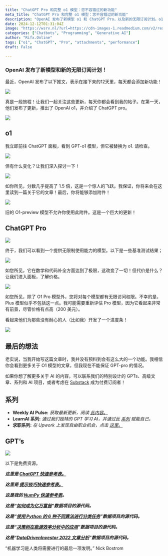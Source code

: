 ```yaml
---
title: "ChatGPT Pro 和完整 o1 模型：您不容错过的新功能"
meta_title: "ChatGPT Pro 和完整 o1 模型：您不容错过的新功能"
description: "OpenAI 发布了新模型 o1 和 ChatGPT Pro，以及新的无限订阅计划。o1 模型的性能提升了 1.5 倍，并支持附件功能。ChatGPT Pro 提供无限访问权限，尤其在数学和代码补全方面表现出色，但价格为 200 美元。此外，OpenAI 将在接下来的 12 天内每天推出新功能。"
date: 2024-12-12T01:31:04Z
image: "https://wsrv.nl/?url=https://cdn-images-1.readmedium.com/v2/resize:fit:800/1*4OfkqLyhVOSCACIu37BSKg.jpeg"
categories: ["Chatbots", "Programming", "Generative AI"]
author: "Rifx.Online"
tags: ["o1", "ChatGPT", "Pro", "attachments", "performance"]
draft: False

---
```




### OpenAI 发布了新模型和新的无限订阅计划！



最近，OpenAI 发布了以下推文，表示在接下来的12天里，每天都会添加新功能！

![](https://wsrv.nl/?url=https://cdn-images-1.readmedium.com/v2/resize:fit:800/1*6nZpnvQnxL1E-WwtnRJL7w.png)

真是一段旅程！让我们一起关注这些更新，每天你都会看到我的帖子。在第一天，他们发布了更新，推出了 OpenAI o1，并介绍了 ChatGPT pro。

![](https://wsrv.nl/?url=https://cdn-images-1.readmedium.com/v2/resize:fit:800/1*JdZWmcohwpyDxm0-WVQhPg.png)

## o1

我立即前往 ChatGPT 面板，看到 GPT\-o1 模型，但它被替换为 o1\. 请检查。

![](https://wsrv.nl/?url=https://cdn-images-1.readmedium.com/v2/resize:fit:800/1*EjNhWaVI9KlcQi5cNkfW4g.png)

但有什么变化？让我们深入探讨一下！

![](https://wsrv.nl/?url=https://cdn-images-1.readmedium.com/v2/resize:fit:800/1*aKqjT815kdB7xcxUaf413g.png)

如你所见，分数几乎提高了 1.5 倍，这是一个惊人的飞跃。我保证，你将来会在这里读到一篇关于它的文章！最后，你将能够添加附件！

![](https://wsrv.nl/?url=https://cdn-images-1.readmedium.com/v2/resize:fit:800/1*76pq8sNF5d2LCxscEXA5kA.png)

旧的 O1\-preview 模型不允许你使用此附件。这是一个巨大的更新！

## ChatGPT Pro

![](https://wsrv.nl/?url=https://cdn-images-1.readmedium.com/v2/resize:fit:800/1*kDiYnVyeXhovEr4G9V1phQ.png)

终于，我们可以看到一个提供无限制使用能力的模型。以下是一些基准测试结果；

![](https://wsrv.nl/?url=https://cdn-images-1.readmedium.com/v2/resize:fit:800/1*yIUbs1WSpijEoOdKCR1t4Q.png)

如您所见，它在数学和代码补全方面达到了极限，这改变了一切！但代价是什么？让我们进入面板，了解价格。

![](https://wsrv.nl/?url=https://cdn-images-1.readmedium.com/v2/resize:fit:800/1*zT8mQAuDdIwhV0GCgW1oYA.png)

如您所见，除了 O1 Pro 模型外，您将对每个模型都有无限访问权限。不幸的是，Plus 模型似乎不包括这一点。我可能需要重新评估 Pro 模型，因为它看起来非常有前景，尽管价格有点高（200 美元）。

看起来他们为那些没有耐心的人（比如我）开发了一个进度条！

![](https://wsrv.nl/?url=https://cdn-images-1.readmedium.com/v2/resize:fit:800/1*yT3BwmUAmqJTsStG9uV0Mg.png)

## 最后的想法

老实说，当我开始写这篇文章时，我并没有预料到会有这么大的一个功能。我相信你会看到更多关于 O1 模型的文章，但我现在不能保证 GPT\-pro 的情况。

如果你想了解更多关于 AI 的内容，可以联系我们的特别设计的 GPTs、高级文章、系列和 AI 项目，或者考虑在 [Substack](https://www.learnwithmeai.com/subscribe) 成为付费订阅者！

## 系列

* **Weekly AI Pulse:** *获取最新更新，阅读 [此内容。](https://www.learnwithmeai.com/t/weekly-ai-pulse)*
* **LearnAI 系列:** *通过我们独特的 GPT 学习 AI，并通过此 [系列](https://www.learnwithmeai.com/p/it-is-time-to-start-learnaiwithme) 赋能自己。*
* **求职系列:** *在 Upwork 上发现自由职业机会，点击 [这里。](https://www.learnwithmeai.com/t/job-hunt-ai)*

## GPT’s

![](https://wsrv.nl/?url=https://cdn-images-1.readmedium.com/v2/resize:fit:800/0*2q6W14C9UoCcSmPG.png)

以下是免费资源。

***这里是 [ChatGPT 快速参考表。](https://gencay.ck.page/chatgpt)***

***这里是 [提示技巧快速参考表。](https://gencay.ck.page/prompt)***

***这是我的 [NumPy 快速参考表](https://gencay.ck.page/)。***

***这是“[如何成为亿万富翁](https://gencay.ck.page/billionaire)”数据项目的源代码。***

***这是“[使用 Python 的 6 种不同算法进行分类任务](https://gencay.ck.page/bfd9d41fdc)”数据项目的源代码。***

***这是“[决策树在能源效率分析中的应用](https://gencay.ck.page/2df5d07388)”数据项目的源代码。***

***这是“[DataDrivenInvestor 2022 文章分析](https://gencay.ck.page/56510fbc8d)”数据项目的源代码。***

“机器学习是人类将需要进行的最后一项发明。” Nick Bostrom

